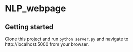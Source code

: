 # NLP_webpage

## Getting started
Clone this project and run ```python server.py``` and navigate to http://localhost:5000 from your browser.
